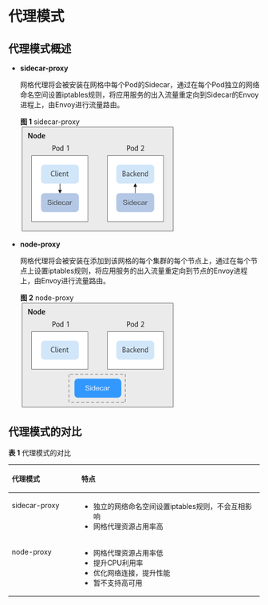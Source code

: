 # 代理模式<a name="asm_01_0022"></a>

## 代理模式概述<a name="section28973318286"></a>

-   **sidecar-proxy**

    网格代理将会被安装在网格中每个Pod的Sidecar，通过在每个Pod独立的网络命名空间设置iptables规则，将应用服务的出入流量重定向到Sidecar的Envoy进程上，由Envoy进行流量路由。

    **图 1**  sidecar-proxy<a name="fig936314205431"></a>  
    ![](figures/sidecar-proxy.png "sidecar-proxy")

-   **node-proxy**

    网格代理将会被安装在添加到该网格的每个集群的每个节点上，通过在每个节点上设置iptables规则，将应用服务的出入流量重定向到节点的Envoy进程上，由Envoy进行流量路由。

    **图 2**  node-proxy<a name="fig12253171819466"></a>  
    ![](figures/node-proxy.png "node-proxy")


## 代理模式的对比<a name="section7334134553519"></a>

**表 1**  代理模式的对比

<a name="table79222102361"></a>
<table><thead align="left"><tr id="row79252100367"><th class="cellrowborder" valign="top" width="27.700000000000003%" id="mcps1.2.3.1.1"><p id="p1292551015362"><a name="p1292551015362"></a><a name="p1292551015362"></a>代理模式</p>
</th>
<th class="cellrowborder" valign="top" width="72.3%" id="mcps1.2.3.1.2"><p id="p292511014368"><a name="p292511014368"></a><a name="p292511014368"></a>特点</p>
</th>
</tr>
</thead>
<tbody><tr id="row1892551017366"><td class="cellrowborder" valign="top" width="27.700000000000003%" headers="mcps1.2.3.1.1 "><p id="p8925610153611"><a name="p8925610153611"></a><a name="p8925610153611"></a>sidecar-proxy</p>
</td>
<td class="cellrowborder" valign="top" width="72.3%" headers="mcps1.2.3.1.2 "><a name="ul59891639164615"></a><a name="ul59891639164615"></a><ul id="ul59891639164615"><li>独立的网络命名空间设置iptables规则，不会互相影响</li><li>网格代理资源占用率高</li></ul>
</td>
</tr>
<tr id="row9926151015366"><td class="cellrowborder" valign="top" width="27.700000000000003%" headers="mcps1.2.3.1.1 "><p id="p10926171017360"><a name="p10926171017360"></a><a name="p10926171017360"></a>node-proxy</p>
</td>
<td class="cellrowborder" valign="top" width="72.3%" headers="mcps1.2.3.1.2 "><a name="ul199805244518"></a><a name="ul199805244518"></a><ul id="ul199805244518"><li>网格代理资源占用率低</li><li>提升CPU利用率</li><li>优化网络连接，提升性能</li><li>暂不支持高可用</li></ul>
</td>
</tr>
</tbody>
</table>

